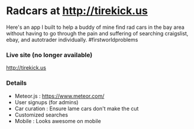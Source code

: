 # Radcars at http://tirekick.us

Here's an app I built to help a buddy of mine find rad cars in the bay area without having to go through the pain and suffering of searching craigslist, ebay, and autotrader individually. #firstworldproblems

### Live site (no longer available)

http://tirekick.us

### Details

* Meteor.js : https://www.meteor.com/
* User signups (for admins)
* Car curation : Ensure lame cars don't make the cut
* Customized searches
* Mobile : Looks awesome on mobile
